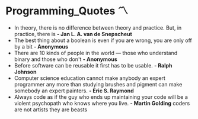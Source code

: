# Programming_Quotes :part_alternation_mark:
- In theory, there is no difference between theory and practice. But, in practice, there is    **- Jan L. A. van de Snepscheut**
- The best thing about a boolean is even if you are wrong, you are only off by a bit           **- Anonymous**
- There are 10 kinds of people in the world — those who understand binary and those who don't  **- Anonymous**
- Before software can be reusable it first has to be usable.                                   **- Ralph Johnson**
- Computer science education cannot make anybody an expert programmer any more than studying brushes and pigment can make somebody an expert painters.                                                                    **- Eric S. Raymond**
- Always code as if the guy who ends up maintaining your code will be a violent psychopath who knows where you live. **- Martin Golding**
coders are not artists they are beasts
